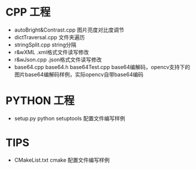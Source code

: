 # CPP 工程
* autoBright&Contrast.cpp
图片亮度对比度调节
* dictTraversal.cpp
文件夹遍历
* stringSplit.cpp
string分隔
* r&wXML
.xml格式文件读写修改
* r&wJson.cpp
.json格式文件读写修改
* base64.cpp base64.h base64Test.cpp
base64编解码，opencv支持下的图片base64编解码样例，实际opencv自带base64编码


# PYTHON 工程
* setup.py
python setuptools 配置文件编写样例



# TIPS
* CMakeList.txt
cmake 配置文件编写样例
